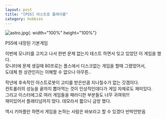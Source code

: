 ```yaml
---
layout: post
title: "[PS5] 아스트로 플레이룸"
category: hobbies
---
```

![astro.jpg](/assets/img/astro.jpg){: width="100%" height="100%"}

PS5에 내장된 기본게임

이번에 모니터를 고치고 나서 한번 문제 없는지 테스트 하면서 잊고 있었던 이 게임을 했다.\
모니터에 문제 생길때 80프로는 플스에서 디스크없는 게임을 할때 그랬었어서,\
도대체 뭔 상관인지는 이해할 수 없으나 아무튼..

작년에 후속작인 아스트로봇이 고티를 받은만큼 지나칠수가 없는 갓겜이다.\
컨트롤러의 성능을 끝까지 뽑아먹는 것이 인상적인데다가 게임 자체로도 재미있다.\
그리고 이스터에그로 여러 게임들을 패러디한 부분들도 너무 귀여워!!!\
재미있어서 플래티넘까지 땄다. 데모라서 짧으니 금방 했다.

역시 키마플만 하면서 게임을 논하는 사람은 바보라고 할 수 있겠다 반박안받음

